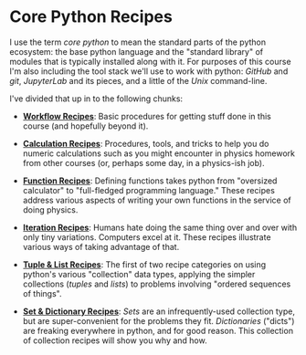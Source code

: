 # Core Python Recipes

I use the term _core python_ to mean the standard parts of the python ecosystem: the base python language and the "standard library" of modules that is typically installed along with it. For purposes of this course I'm also including the tool stack we'll use to work with python: _GitHub_ and _git_, _JupyterLab_ and its pieces, and a little of the _Unix_ command-line.

I've divided that up in to the following chunks:

- [**Workflow Recipes**](workflow-recipes.md): Basic procedures for getting stuff done in this course (and hopefully beyond it).

- [**Calculation Recipes**](calculation-recipes.md): Procedures, tools, and tricks to help you do numeric calculations such as you might encounter in physics homework from other courses (or, perhaps some day, in a physics-ish job).

- [**Function Recipes**](function-recipes.md): Defining functions takes python from "oversized calculator" to "full-fledged programming language." These recipes address various aspects of writing your own functions in the service of doing physics.

- [**Iteration Recipes**](iteration-recipes.md): Humans hate doing the same thing over and over with only tiny variations. Computers excel at it. These recipes illustrate various ways of taking advantage of that.

- [**Tuple & List Recipes**](tuple-list-recipes.md): The first of two recipe categories on using python's various "collection" data types, applying the simpler collections (_tuples_ and _lists_) to problems involving "ordered sequences of things".

- [**Set & Dictionary Recipes**](set-dict-recipes.md): _Sets_ are an infrequently-used collection type, but are super-convenient for the problems they fit. _Dictionaries_ ("dicts") are freaking everywhere in python, and for good reason. This collection of collection recipes will show you why and how.

